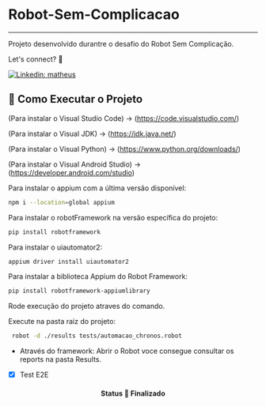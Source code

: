 # Robot-Sem-Complicacao

---
Projeto desenvolvido durantre o desafio do Robot Sem Complicação.

Let's connect? 🤝

[![Linkedin: matheus](https://img.shields.io/badge/-Linkedin-blue?style=flat-square&logo=Linkedin&logoColor=white&link=https://www.linkedin.com/in/matheus-dos-santos-397004b4/)](https://www.linkedin.com/in/matheus-dos-santos-397004b4/)

## :eyes: Como Executar o Projeto

(Para instalar o Visual Studio Code) -> (https://code.visualstudio.com/)

(Para instalar o Visual JDK) -> (https://jdk.java.net/)

(Para instalar o Visual Python) -> (https://www.python.org/downloads/)

(Para instalar o Visual Android Studio) -> (https://developer.android.com/studio)


Para instalar o appium com a última versão disponível:
```bash
npm i --location=global appium
```
Para instalar o robotFramework na versão específica do projeto:
```bash
pip install robotframework
```
Para instalar o uiautomator2:
```bash
appium driver install uiautomator2
```
Para instalar a biblioteca Appium do Robot Framework:
```bash
pip install robotframework-appiumlibrary
```
Rode execução do projeto atraves do comando.


Execute na pasta raiz do projeto:
```bash
 robot -d ./results tests/automacao_chronos.robot
```
- Através do framework:
Abrir o Robot voce consegue consultar os reports na pasta Results.

- [x] Test E2E

<h4 align="center"> 
	 Status 🚀 Finalizado 
</h4>


